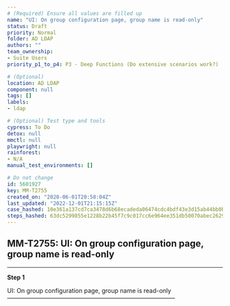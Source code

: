 ```yaml
---
# (Required) Ensure all values are filled up
name: "UI: On group configuration page, group name is read-only"
status: Draft
priority: Normal
folder: AD LDAP
authors: ""
team_ownership: 
- Suite Users
priority_p1_to_p4: P3 - Deep Functions (Do extensive scenarios work?)

# (Optional)
location: AD LDAP
component: null
tags: []
labels: 
- ldap

# (Optional) Test type and tools
cypress: To Do
detox: null
mmctl: null
playwright: null
rainforest: 
- N/A
manual_test_environments: []

# Do not change
id: 5601927
key: MM-T2755
created_on: "2020-06-01T20:58:04Z"
last_updated: "2022-12-01T21:15:15Z"
case_hashed: 10e361a137cd7ca3478d6b68ecadeda06474cdc4bdf43e3d15ab44bb0b897ed8baf01838588d85e3d3c6079f32542e1f
steps_hashed: 63dc5299855e1228b22b45f7c9c017cc6e964ee351db50070abec262950e8bd90845432bad7dabfb21fed4d4fb413149
---
```


<!-- (Auto-generated) Based on frontmatter's "key" and "name" -->

## MM-T2755: UI: On group configuration page, group name is read-only

---

**Step 1**

UI: On group configuration page, group name is read-only\
————————————————————————————
